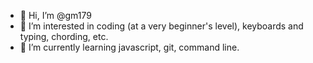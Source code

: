- 👋 Hi, I’m @gm179
- 👀 I’m interested in coding (at a very beginner's level), keyboards and typing, chording, etc.
- 🌱 I’m currently learning javascript, git, command line.


<!---
gm179/gm179 is a ✨ special ✨ repository because its `README.md` (this file) appears on your GitHub profile.
You can click the Preview link to take a look at your changes.
--->
